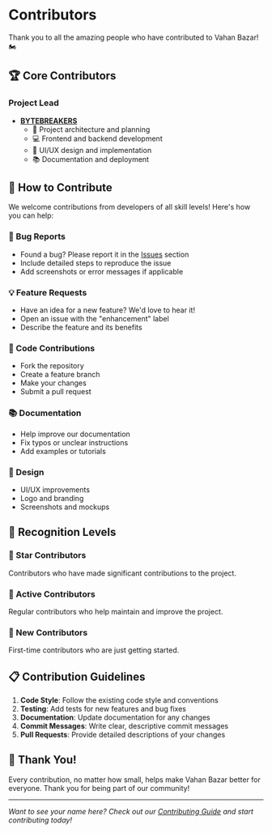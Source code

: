 # Contributors

Thank you to all the amazing people who have contributed to Vahan Bazar! 🏍️

## 🏆 Core Contributors

### Project Lead
- **[BYTEBREAKERS](https://github.com/gowthami2307/vahan-bazar-ai-powered-two-wheeler-marketplace)** 
  - 🎯 Project architecture and planning
  - 💻 Frontend and backend development
  - 🎨 UI/UX design and implementation
  - 📚 Documentation and deployment

## 🤝 How to Contribute

We welcome contributions from developers of all skill levels! Here's how you can help:

### 🐛 Bug Reports
- Found a bug? Please report it in the [Issues](https://github.com/gowthami2307/vahan-bazar-ai-powered-two-wheeler-marketplace) section
- Include detailed steps to reproduce the issue
- Add screenshots or error messages if applicable

### 💡 Feature Requests
- Have an idea for a new feature? We'd love to hear it!
- Open an issue with the "enhancement" label
- Describe the feature and its benefits

### 🔧 Code Contributions
- Fork the repository
- Create a feature branch
- Make your changes
- Submit a pull request

### 📚 Documentation
- Help improve our documentation
- Fix typos or unclear instructions
- Add examples or tutorials

### 🎨 Design
- UI/UX improvements
- Logo and branding
- Screenshots and mockups

## 🏅 Recognition Levels

### 🌟 Star Contributors
Contributors who have made significant contributions to the project.

### 🚀 Active Contributors
Regular contributors who help maintain and improve the project.

### 🌱 New Contributors
First-time contributors who are just getting started.

## 📋 Contribution Guidelines

1. **Code Style**: Follow the existing code style and conventions
2. **Testing**: Add tests for new features and bug fixes
3. **Documentation**: Update documentation for any changes
4. **Commit Messages**: Write clear, descriptive commit messages
5. **Pull Requests**: Provide detailed descriptions of your changes

## 🎉 Thank You!

Every contribution, no matter how small, helps make Vahan Bazar better for everyone. Thank you for being part of our community!

---

*Want to see your name here? Check out our [Contributing Guide](CONTRIBUTING.md) and start contributing today!*
